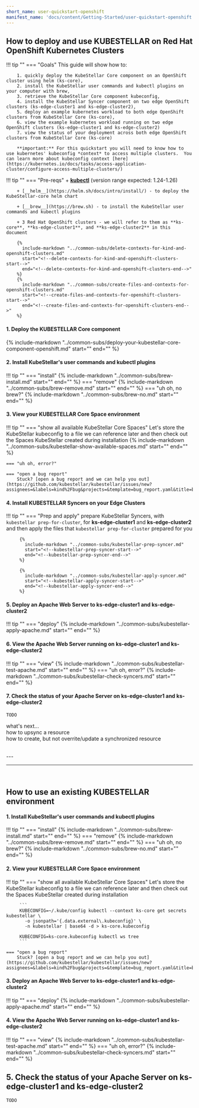 ```yaml
---
short_name: user-quickstart-openshift
manifest_name: 'docs/content/Getting-Started/user-quickstart-openshift.md'
---
```

<!-- [![User QuickStart OpenShift test]({{config.repo_url}}/actions/workflows/docs-ecutable-user-quickstart-openshift.yml/badge.svg?branch={{config.ks_branch}})]({{config.repo_url}}/actions/workflows/docs-ecutable-user-quickstart-openshift.yml)&nbsp;&nbsp;&nbsp; -->

<!-- 
!!! tip "Estimated time to complete this example:" 
    ~20 minutes (after installing prerequisites) -->

## How to deploy and use <span class="Space-Bd-BT">KUBESTELLAR</span> on Red Hat OpenShift Kubernetes Clusters

!!! tip ""
    === "Goals"
        This guide will show how to:

        1. quickly deploy the KubeStellar Core component on an OpenShift cluster using helm (ks-core), 
        2. install the KubeStellar user commands and kubectl plugins on your computer with brew,
        3. retrieve the KubeStellar Core component kubeconfig, 
        4. install the KubeStellar Syncer component on two edge OpenShift clusters (ks-edge-cluster1 and ks-edge-cluster2), 
        5. deploy an example kubernetes workload to both edge OpenShift clusters from KubeStellar Core (ks-core),
        6. view the example kubernetes workload running on two edge OpenShift clusters (ks-edge-cluster1 and ks-edge-cluster2)
        7. view the status of your deployment across both edge OpenShift clusters from KubeStellar Core (ks-core)

        **important:** For this quickstart you will need to know how to use kubernetes' kubeconfig *context* to access multiple clusters.  You can learn more about kubeconfig context [here](https://kubernetes.io/docs/tasks/access-application-cluster/configure-access-multiple-clusters/)

!!! tip ""
    === "Pre-reqs"
        + [__kubectl__](https://kubernetes.io/docs/tasks/tools/) (version range expected: 1.24-1.26)

        + [__helm__](https://helm.sh/docs/intro/install/) - to deploy the KubeStellar-core helm chart
        
        + [__brew__](https://brew.sh) - to install the KubeStellar user commands and kubectl plugins
        
        + 3 Red Hat OpenShift clusters - we will refer to them as **ks-core**, **ks-edge-cluster1**, and **ks-edge-cluster2** in this document

        {%
          include-markdown "../common-subs/delete-contexts-for-kind-and-openshift-clusters.md"
          start="<!--delete-contexts-for-kind-and-openshift-clusters-start-->"
          end="<!--delete-contexts-for-kind-and-openshift-clusters-end-->"
        %}
        {%
          include-markdown "../common-subs/create-files-and-contexts-for-openshift-clusters.md"
          start="<!--create-files-and-contexts-for-openshift-clusters-start-->"
          end="<!--create-files-and-contexts-for-openshift-clusters-end-->"
        %}
   
#### 1. Deploy the <span class="Space-Bd-BT">KUBESTELLAR</span> Core component
{%
  include-markdown "../common-subs/deploy-your-kubestellar-core-component-openshift.md"
  start="<!--deploy-your-kubestellar-core-component-openshift-start-->"
  end="<!--deploy-your-kubestellar-core-component-openshift-end-->"
%}

#### 2. Install KubeStellar's user commands and kubectl plugins
!!! tip ""
    === "install"
         {%
           include-markdown "../common-subs/brew-install.md"
           start="<!--brew-install-start-->"
           end="<!--brew-install-end-->"
         %}
    === "remove"
         {%
           include-markdown "../common-subs/brew-remove.md"
           start="<!--brew-remove-start-->"
           end="<!--brew-remove-end-->"
         %}
    === "uh oh, no brew?"
         {%
           include-markdown "../common-subs/brew-no.md"
           start="<!--brew-no-start-->"
           end="<!--brew-no-end-->"
         %}

#### 3. View your <span class="Space-Bd-BT">KUBESTELLAR</span> Core Space environment
!!! tip ""
    === "show all available KubeStellar Core Spaces"
         Let's store the KubeStellar kubeconfig to a file we can reference later and then check out the Spaces KubeStellar created during installation
         {%
           include-markdown "../common-subs/kubestellar-show-available-spaces.md"
           start="<!--kubestellar-show-available-spaces-start-->"
           end="<!--kubestellar-show-available-spaces-end-->"
         %}
    
    === "uh oh, error?"

    === "open a bug report"
        Stuck? [open a bug report and we can help you out](https://github.com/kubestellar/kubestellar/issues/new?assignees=&labels=kind%2Fbug&projects=&template=bug_report.yaml&title=bug%3A+)


#### 4. Install <span class="Space-Bd-BT">KUBESTELLAR</span> Syncers on your Edge Clusters
!!! tip ""
    === "Prep and apply"
        prepare KubeStellar Syncers, with `kubestellar prep-for-cluster`, for **ks-edge-cluster1** and **ks-edge-cluster2** and then apply the files that `kubestellar prep-for-cluster` prepared for you

         {%
           include-markdown "../common-subs/kubestellar-prep-syncer.md"
           start="<!--kubestellar-prep-syncer-start-->"
           end="<!--kubestellar-prep-syncer-end-->"
         %}

         {%
           include-markdown "../common-subs/kubestellar-apply-syncer.md"
           start="<!--kubestellar-apply-syncer-start-->"
           end="<!--kubestellar-apply-syncer-end-->"
         %}

#### 5. Deploy an Apache Web Server to ks-edge-cluster1 and ks-edge-cluster2
!!! tip ""
    === "deploy"
         {%
           include-markdown "../common-subs/kubestellar-apply-apache.md"
           start="<!--kubestellar-apply-apache-start-->"
           end="<!--kubestellar-apply-apache-end-->"
         %}

#### 6. View the Apache Web Server running on ks-edge-cluster1 and ks-edge-cluster2
!!! tip ""
    === "view"
         {%
           include-markdown "../common-subs/kubestellar-test-apache.md"
           start="<!--kubestellar-test-apache-start-->"
           end="<!--kubestellar-test-apache-end-->"
         %}
    === "uh oh, error?"
         {%
           include-markdown "../common-subs/kubestellar-check-syncers.md"
           start="<!--kubestellar-check-syncers-start-->"
           end="<!--kubestellar-check-syncers-end-->"
         %}

#### 7. Check the status of your Apache Server on ks-edge-cluster1 and ks-edge-cluster2

```
TODO
```

what's next...  
how to upsync a resource  
how to create, but not overrite/update a synchronized resource  

<br>
---

---
<br>

## How to use an existing <span class="Space-Bd-BT">KUBESTELLAR</span> environment

#### 1. Install KubeStellar's user commands and kubectl plugins
!!! tip ""
    === "install"
         {%
           include-markdown "../common-subs/brew-install.md"
           start="<!--brew-install-start-->"
           end="<!--brew-install-end-->"
         %}
    === "remove"
         {%
           include-markdown "../common-subs/brew-remove.md"
           start="<!--brew-remove-start-->"
           end="<!--brew-remove-end-->"
         %}
    === "uh oh, no brew?"
         {%
           include-markdown "../common-subs/brew-no.md"
           start="<!--brew-no-start-->"
           end="<!--brew-no-end-->"
         %}

#### 2. View your <span class="Space-Bd-BT">KUBESTELLAR</span> Core Space environment

!!! tip ""
    === "show all available KubeStellar Core Spaces"
         Let's store the KubeStellar kubeconfig to a file we can reference later and then check out the Spaces KubeStellar created during installation

         ```
         KUBECONFIG=~/.kube/config kubectl --context ks-core get secrets kubestellar \
           -o jsonpath='{.data.external\.kubeconfig}' \
           -n kubestellar | base64 -d > ks-core.kubeconfig

         KUBECONFIG=ks-core.kubeconfig kubectl ws tree
         ```

    === "open a bug report"
        Stuck? [open a bug report and we can help you out](https://github.com/kubestellar/kubestellar/issues/new?assignees=&labels=kind%2Fbug&projects=&template=bug_report.yaml&title=bug%3A+)

#### 3. Deploy an Apache Web Server to ks-edge-cluster1 and ks-edge-cluster2
!!! tip ""
    === "deploy"
         {%
           include-markdown "../common-subs/kubestellar-apply-apache.md"
           start="<!--kubestellar-apply-apache-start-->"
           end="<!--kubestellar-apply-apache-end-->"
         %}

#### 4. View the Apache Web Server running on ks-edge-cluster1 and ks-edge-cluster2
!!! tip ""
    === "view"
         {%
           include-markdown "../common-subs/kubestellar-test-apache.md"
           start="<!--kubestellar-test-apache-start-->"
           end="<!--kubestellar-test-apache-end-->"
         %}
    === "uh oh, error?"
         {%
           include-markdown "../common-subs/kubestellar-check-syncers.md"
           start="<!--kubestellar-check-syncers-start-->"
           end="<!--kubestellar-check-syncers-end-->"
         %}


## 5. Check the status of your Apache Server on ks-edge-cluster1 and ks-edge-cluster2

```
TODO
```